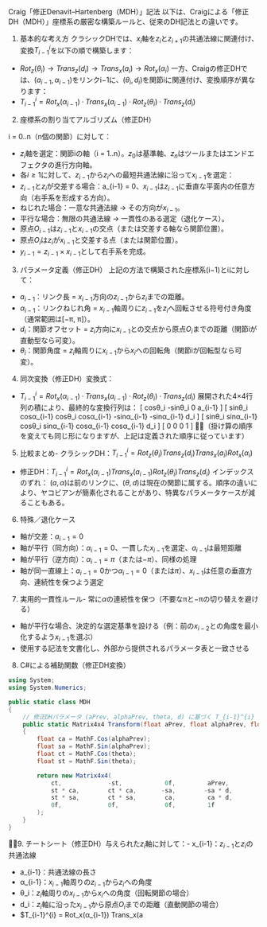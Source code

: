 Craig「修正Denavit–Hartenberg（MDH）」記法
以下は、Craigによる「修正DH（MDH）」座標系の厳密な構築ルールと、従来のDH記法との違いです。
1. 基本的な考え方
クラシックDHでは、$x_i$軸を$z_i$と$z_{i+1}$の共通法線に関連付け、変換$T_{i-1}^{i}$を以下の順で構築します：
- $Rot_z(θ_i) → Trans_z(d_i) → Trans_x(a_i) → Rot_x(α_i)$
一方、Craigの修正DHでは、$(a_{i-1}, α_{i-1})$をリンクi−1に、$(θ_i, d_i)$を関節iに関連付け、変換順序が異なります：
- $T_{i-1}^{i} = Rot_x(α_{i-1}) · Trans_x(a_{i-1}) · Rot_z(θ_i) · Trans_z(d_i)$

2. 座標系の割り当てアルゴリズム（修正DH）

i = 0..n（n個の関節）に対して：
- $z_i$軸を選定：関節iの軸（i = 1..n）。$z_0$は基準軸、$z_n$はツールまたはエンドエフェクタの進行方向軸。
- 各$i ≥ 1$に対して、$z_{i-1}$から$z_i$への最短共通法線に沿って$x_{i-1}$を選定：
- $z_{i-1}$と$z_i$が交差する場合：a_{i-1} = 0、$x_{i-1}$は$z_{i-1}$に垂直な平面内の任意方向（右手系を形成する方向）。
- ねじれた場合：一意な共通法線 → その方向が$x_{i-1}$。
- 平行な場合：無限の共通法線 → 一貫性のある選定（退化ケース）。
- 原点$O_{i-1}$は$z_{i-1}$と$x_{i-1}$の交点（または交差する軸なら関節位置）。
- 原点$O_i$は$z_i$が$x_{i-1}$と交差する点（または関節位置）。
- $y_{i-1} = z_{i-1} × x_{i-1}$として右手系を完成。

3. パラメータ定義（修正DH）
上記の方法で構築された座標系(i−1)とiに対して：
- $a_{i-1}$：リンク長 = $x_{i-1}$方向の$z_{i-1}$から$z_i$までの距離。
- $α_{i-1}$：リンクねじれ角 = $x_{i-1}$軸周りに$z_{i-1}$を$z_i$へ回転させる符号付き角度（通常範囲は[−π, π]）。
- $d_i$：関節オフセット = $z_i$方向に$x_{i-1}$との交点から原点$O_i$までの距離（関節iが直動型なら可変）。
- $θ_i$：関節角度 = $z_i$軸周りに$x_{i-1}$から$x_i$への回転角（関節iが回転型なら可変）。

4. 同次変換（修正DH）変換式：
- $T_{i-1}^{i} = Rot_x(α_{i-1}) · Trans_x(a_{i-1}) · Rot_z(θ_i) · Trans_z(d_i)$
展開された4×4行列の積により、最終的な変換行列は：
[  cosθ_i            -sinθ_i             0              a_{i-1}        ]
[  sinθ_i cosα_{i-1}  cosθ_i cosα_{i-1}  -sinα_{i-1}  -sinα_{i-1} d_i ]
[  sinθ_i sinα_{i-1}  cosθ_i sinα_{i-1}   cosα_{i-1}   cosα_{i-1} d_i ]
[       0                   0                   0               1           ]
（掛け算の順序を変えても同じ形になりますが、上記は定義された順序に従っています）

5. 比較まとめ- クラシックDH：$T_{i-1}^{i} = Rot_z(θ_i) Trans_z(d_i) Trans_x(a_i) Rot_x(α_i)$
- 修正DH：$T_{i-1}^{i} = Rot_x(α_{i-1}) Trans_x(a_{i-1}) Rot_z(θ_i) Trans_z(d_i)$
インデックスのずれ：
$(a, α)$は前のリンクに、$(θ, d)$は現在の関節に属する。順序の違いにより、ヤコビアンが簡素化されることがあり、特異なパラメータケースが減ることもある。

6. 特殊／退化ケース
- 軸が交差：$a_{i-1} = 0$
- 軸が平行（同方向）：$α_{i-1} = 0$、一貫した$x_{i-1}$を選定、$a_{i-1}$は最短距離
- 軸が平行（逆方向）：$α_{i-1} = π$（または$−π$）、同様の処理
- 軸が同一直線上：$a_{i-1} = 0$かつ$α_{i-1} = 0$（または$π$）、$x_{i-1}$は任意の垂直方向、連続性を保つよう選定

7. 実用的一貫性ルール- 常に$α$の連続性を保つ（不要なπと−πの切り替えを避ける）
- 軸が平行な場合、決定的な選定基準を設ける（例：前の$x_{i-2}$との角度を最小化するよう$x_{i-1}$を選ぶ）
- 使用する記法を文書化し、外部から提供されるパラメータ表と一致させる

8. C#による補助関数（修正DH変換）

```csharp
using System;
using System.Numerics;

public static class MDH
{
    // 修正DHパラメータ (aPrev, alphaPrev, theta, d) に基づく T_{i-1}^{i} を返す
    public static Matrix4x4 Transform(float aPrev, float alphaPrev, float theta, float d)
    {
        float ca = MathF.Cos(alphaPrev);
        float sa = MathF.Sin(alphaPrev);
        float ct = MathF.Cos(theta);
        float st = MathF.Sin(theta);

        return new Matrix4x4(
            ct,             -st,            0f,         aPrev,
            st * ca,        ct * ca,       -sa,        -sa * d,
            st * sa,        ct * sa,        ca,         ca * d,
            0f,             0f,             0f,         1f
        );
    }
}
```


9. チートシート（修正DH）与えられた$z_i$軸に対して：- x_{i-1}：$z_{i-1}$と$z_i$の共通法線
- a_{i-1}：共通法線の長さ
- α_{i-1}：$x_{i-1}$軸周りの$z_{i-1}$から$z_i$への角度
- θ_i：$z_i$軸周りの$x_{i-1}$から$x_i$への角度（回転関節の場合）
- d_i：$z_i$軸に沿った$x_{i-1}$から原点$O_i$までの距離（直動関節の場合）
- $T_{i-1}^{i} = Rot_x(α_{i-1}) Trans_x(a
